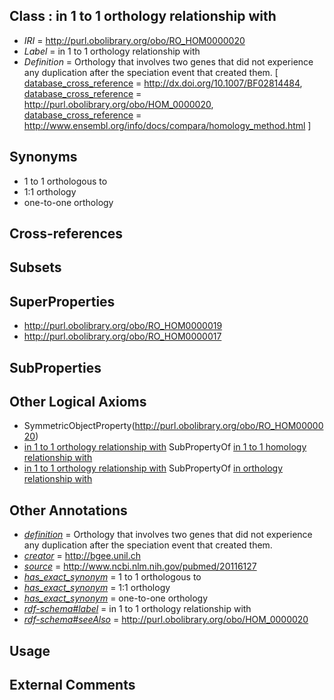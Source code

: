 
## Class : in 1 to 1 orthology relationship with

 * *IRI* = http://purl.obolibrary.org/obo/RO_HOM0000020
 * *Label* = in 1 to 1 orthology relationship with
 * *Definition* = Orthology that involves two genes that did not experience any duplication after the speciation event that created them. [ [database_cross_reference](../../ef/oboInOwl#hasDbXref.md) = http://dx.doi.org/10.1007/BF02814484, [database_cross_reference](../../ef/oboInOwl#hasDbXref.md) = http://purl.obolibrary.org/obo/HOM_0000020, [database_cross_reference](../../ef/oboInOwl#hasDbXref.md) = http://www.ensembl.org/info/docs/compara/homology_method.html ]

## Synonyms

 * 1 to 1 orthologous to
 * 1:1 orthology
 * one-to-one orthology

## Cross-references


## Subsets


## SuperProperties

 * <http://purl.obolibrary.org/obo/RO_HOM0000019>
 * <http://purl.obolibrary.org/obo/RO_HOM0000017>

## SubProperties


## Other Logical Axioms

 * SymmetricObjectProperty(<http://purl.obolibrary.org/obo/RO_HOM0000020>)
 * [in 1 to 1 orthology relationship with](../../RO/20/RO_HOM0000020.md) SubPropertyOf [in 1 to 1 homology relationship with](../../RO/19/RO_HOM0000019.md)
 * [in 1 to 1 orthology relationship with](../../RO/20/RO_HOM0000020.md) SubPropertyOf [in orthology relationship with](../../RO/17/RO_HOM0000017.md)

## Other Annotations

 * *[definition](../../IAO/15/IAO_0000115.md)* = Orthology that involves two genes that did not experience any duplication after the speciation event that created them.
 * *[creator](../../or/creator.md)* = http://bgee.unil.ch
 * *[source](../../ce/source.md)* = http://www.ncbi.nlm.nih.gov/pubmed/20116127
 * *[has_exact_synonym](../../ym/oboInOwl#hasExactSynonym.md)* = 1 to 1 orthologous to
 * *[has_exact_synonym](../../ym/oboInOwl#hasExactSynonym.md)* = 1:1 orthology
 * *[has_exact_synonym](../../ym/oboInOwl#hasExactSynonym.md)* = one-to-one orthology
 * *[rdf-schema#label](../../el/rdf-schema#label.md)* = in 1 to 1 orthology relationship with
 * *[rdf-schema#seeAlso](../../so/rdf-schema#seeAlso.md)* = http://purl.obolibrary.org/obo/HOM_0000020

## Usage


## External Comments


